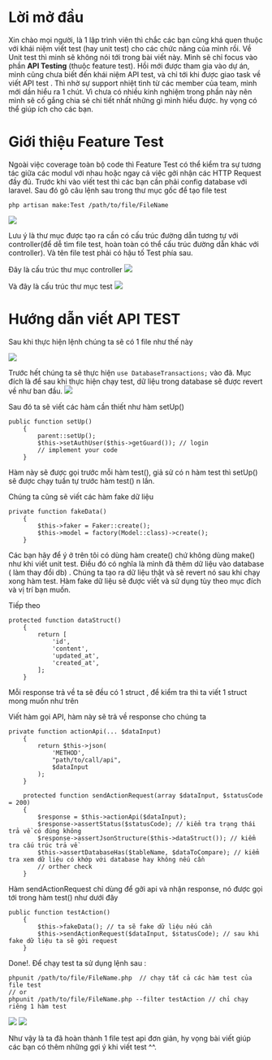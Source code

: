 # Lời mở đầu
Xin chào mọi người, là 1 lập trình viên thì chắc các bạn cũng khá quen thuộc với khái niệm viết test (hay unit test) cho các chức năng của mình rồi. Về Unit test thì minh sẽ không nói tới trong bài viết này. Mình sẽ chỉ focus vào phần **API Testing** (thuộc feature test). Hồi mới được tham gia vào dự án, mình cũng chưa biết đến khái niệm API test, và chỉ tới khi được giao task về viết API test . Thì nhờ sự support nhiệt tình từ các member của team, mình mới dần hiểu ra 1 chút. Vì chưa có nhiều kinh nghiệm trong phần này nên mình sẽ cố gắng chia sẻ chi tiết nhất những gì mình hiểu được. hy vọng có thể giúp ích cho các bạn.

# Giới thiệu Feature Test

Ngoài việc coverage toàn bộ code thì Feature Test có thể kiểm tra  sự tương tác giữa các modul với nhau hoặc ngay cả việc gởi nhận các HTTP Request đầy đủ.
Trước khi vào viết test thì các bạn cần phải config database với laravel. Sau đó gõ câu lệnh sau trong thư mục gốc để tạo file test 
```
php artisan make:Test /path/to/file/FileName
```
![](https://images.viblo.asia/f30d3348-e969-4391-b11f-6fb7a5c71655.png)

Lưu ý là thư mục  được tạo ra cần có cấu trúc đường dẫn tương tự với controller(để dễ tìm file test, hoàn toàn có thể cấu trúc đường dẫn khác với controller). Và tên file test phải có hậu tố Test phía sau.

Đây là cấu trúc thư mục controller
![](https://images.viblo.asia/17257ddc-e9e1-4c58-8ebb-aeadb3152266.png)

Và đây là cấu trúc thư mục test
![](https://images.viblo.asia/b86924df-991a-4d6a-a5f2-cc1eb317908e.png)

# Hướng dẫn viết API TEST
Sau khi thực hiện lệnh chúng ta sẽ có 1 file  như thế này

![](https://images.viblo.asia/cfee9804-2b88-4ed5-8d6a-6b3aaf4ee8b6.png)

Trước hết chúng ta sẽ thực hiện `use DatabaseTransactions;` vào đã. Mục đích là để sau khi thực hiện chạy test, dữ liệu trong database sẽ được revert về như ban đầu.
![](https://images.viblo.asia/e44f1e53-cc6b-4723-bc86-9d87382e5c45.png)

Sau đó ta sẽ viết các hàm cần thiết như hàm setUp()

```
public function setUp()
    {
        parent::setUp();
        $this->setAuthUser($this->getGuard()); // login
        // implement your code
    }
```
Hàm này sẽ được gọi trước mỗi hàm test(), giả sử có n hàm test thì setUp() sẽ được chạy tuần tự trước hàm test() n lần.

Chúng ta cũng sẽ viết các hàm fake dữ liệu

```
private function fakeData()
    {
        $this->faker = Faker::create();
        $this->model = factory(Model::class)->create();
    }
```

Các bạn hãy để ý ở trên tôi có dùng hàm create() chứ không dùng make() như khi viết unit test. Điều đó có nghĩa là  mình đã thêm dữ liệu vào database ( làm thay đổi db) . Chúng ta tạo ra dữ liệu thật và sẽ revert nó sau khi chạy xong hàm test. Hàm fake dữ liệu sẽ được viết và sử dụng tùy theo mục đích và vị trí bạn muốn.

Tiếp theo
```
protected function dataStruct()
    {
        return [
            'id',
            'content',
            'updated_at',
            'created_at',
        ];
    }
```

Mỗi response trả về ta sẽ đều có 1 struct , để kiểm tra thì ta viết 1 struct mong muốn như trên


Viết hàm gọi API, hàm này sẽ trả về response cho chúng ta
```
private function actionApi(... $dataInput)
    {
        return $this->json(
            'METHOD',
            "path/to/call/api",
            $dataInput
        );
    }
    
    protected function sendActionRequest(array $dataInput, $statusCode = 200)
    {
        $response = $this->actionApi($dataInput);
        $response->assertStatus($statusCode); // kiểm tra trạng thái trả về có đúng không
        $response->assertJsonStructure($this->dataStruct()); // kiểm tra cấu trúc trả về
        $this->assertDatabaseHas($tableName, $dataToCompare); // kiểm tra xem dữ liệu có khớp với database hay không nếu cần
        // orther check 
    }
```

Hàm sendActionRequest chỉ dùng để gởi api và nhận response, nó được gọi tới trong hàm test() như dưới đây

```
public function testAction()
    {
        $this->fakeData(); // ta sẽ fake dữ liệu nếu cần
        $this->sendActionRequest($dataInput, $statusCode); // sau khi fake dữ liệu ta sẽ gởi request
    }
```


Done!. Để chạy test ta sử dụng lệnh sau :
```
phpunit /path/to/file/FileName.php  // chạy tất cả các hàm test của file test
// or
phpunit /path/to/file/FileName.php --filter testAction // chỉ chạy riêng 1 hàm test
```
![](https://images.viblo.asia/6903fee4-e143-4722-8aa2-87eb43f00540.png)
![](https://images.viblo.asia/e09f0556-c034-4c19-b078-fec6815e5a1f.png)

Như vậy là ta đã hoàn thành 1 file test api đơn giản,  hy vọng bài viết giúp các bạn có thêm những gợi ý khi viết test ^^.